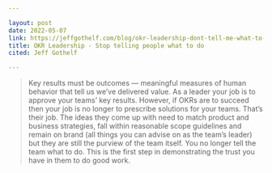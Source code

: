 ```yaml
---

layout: post
date: 2022-05-07
link: https://jeffgothelf.com/blog/okr-leadership-dont-tell-me-what-to-do/
title: OKR Leadership - Stop telling people what to do
cited: Jeff Gothelf

---
```


> Key results must be outcomes — meaningful measures of human behavior that tell us we’ve delivered value. As a leader your job is to approve your teams’ key results.
> However, if OKRs are to succeed then your job is no longer to prescribe solutions for your teams. That’s their job.
> The ideas they come up with need to match product and business strategies, fall within reasonable scope guidelines and remain on brand (all things you can advise on as the team’s leader) but they are still the purview of the team itself.
> You no longer tell the team what to do. This is the first step in demonstrating the trust you have in them to do good work.
> 
